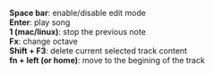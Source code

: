 **Space bar**: enable/disable edit mode  
**Enter**: play song  
**1 (mac/linux)**: stop the previous note  
**Fx**: change octave  
**Shift + F3**: delete current selected track content  
**fn + left (or home)**: move to the begining of the track  
